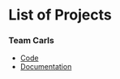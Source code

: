 # List of Projects

### Team Carls

- [Code](https://github.com/micah-roberson/2023_Quantinuum/tree/main/team_solutions/Carls)
- [Documentation](https://github.com/micah-roberson/2023_Quantinuum/tree/main/team_solutions/Carls)

